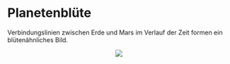 # Planetenblüte

Verbindungslinien zwischen Erde und Mars im Verlauf der Zeit formen ein blütenähnliches Bild.

<div align="center">
<img src="./Abbildung.png"></img>
</div>

